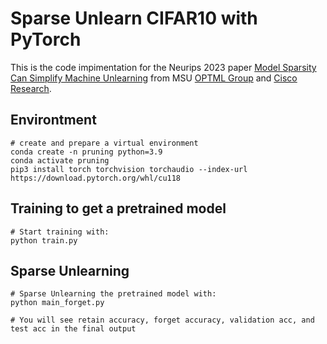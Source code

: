 # Sparse Unlearn CIFAR10 with PyTorch

This is the code impimentation for the Neurips 2023 paper [Model Sparsity Can Simplify Machine Unlearning](https://proceedings.neurips.cc/paper_files/paper/2023/file/a204aa68ab4e970e1ceccfb5b5cdc5e4-Paper-Conference.pdf) from MSU [OPTML Group](https://github.com/OPTML-Group) and [Cisco Research](https://research.cisco.com).

## Environtment
```
# create and prepare a virtual environment
conda create -n pruning python=3.9
conda activate pruning
pip3 install torch torchvision torchaudio --index-url https://download.pytorch.org/whl/cu118
```

## Training to get a pretrained model
```
# Start training with: 
python train.py
```

## Sparse Unlearning
```
# Sparse Unlearning the pretrained model with:
python main_forget.py

# You will see retain accuracy, forget accuracy, validation acc, and test acc in the final output
```


